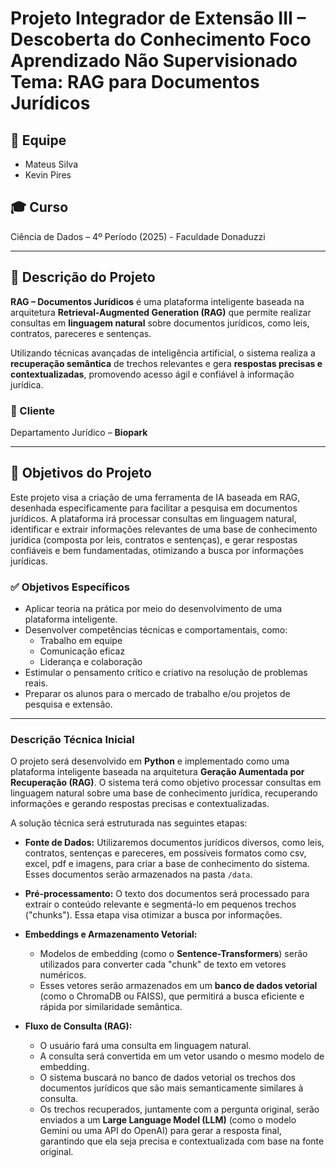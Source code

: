# Projeto Integrador de Extensão III – Descoberta do Conhecimento Foco Aprendizado Não Supervisionado  Tema: RAG para Documentos Jurídicos

## 👥 Equipe
- Mateus Silva  
- Kevin Pires  

## 🎓 Curso
Ciência de Dados – 4º Período (2025) - Faculdade Donaduzzi

---

## 🧠 Descrição do Projeto

**RAG – Documentos Jurídicos** é uma plataforma inteligente baseada na arquitetura **Retrieval-Augmented Generation (RAG)** que permite realizar consultas em **linguagem natural** sobre documentos jurídicos, como leis, contratos, pareceres e sentenças.

Utilizando técnicas avançadas de inteligência artificial, o sistema realiza a **recuperação semântica** de trechos relevantes e gera **respostas precisas e contextualizadas**, promovendo acesso ágil e confiável à informação jurídica.

### 👤 Cliente
Departamento Jurídico – **Biopark**

---

## 🎯 Objetivos do Projeto


Este projeto visa a criação de uma ferramenta de IA baseada em RAG, desenhada especificamente para facilitar a pesquisa em documentos jurídicos. A plataforma irá processar consultas em linguagem natural, identificar e extrair informações relevantes de uma base de conhecimento jurídica (composta por leis, contratos e sentenças), e gerar respostas confiáveis e bem fundamentadas, otimizando a busca por informações jurídicas.

### ✅ Objetivos Específicos

- Aplicar teoria na prática por meio do desenvolvimento de uma plataforma inteligente.
- Desenvolver competências técnicas e comportamentais, como:
  - Trabalho em equipe
  - Comunicação eficaz
  - Liderança e colaboração
- Estimular o pensamento crítico e criativo na resolução de problemas reais.
- Preparar os alunos para o mercado de trabalho e/ou projetos de pesquisa e extensão.

---



### Descrição Técnica Inicial

O projeto será desenvolvido em **Python** e implementado como uma plataforma inteligente baseada na arquitetura **Geração Aumentada por Recuperação (RAG)**. O sistema terá como objetivo processar consultas em linguagem natural sobre uma base de conhecimento jurídica, recuperando informações e gerando respostas precisas e contextualizadas.

A solução técnica será estruturada nas seguintes etapas:

* **Fonte de Dados:** Utilizaremos documentos jurídicos diversos, como leis, contratos, sentenças e pareceres, em possíveis formatos como csv, excel, pdf e imagens, para criar a base de conhecimento do sistema. Esses documentos serão armazenados na pasta `/data`.

* **Pré-processamento:** O texto dos documentos será processado para extrair o conteúdo relevante e segmentá-lo em pequenos trechos ("chunks"). Essa etapa visa otimizar a busca por informações.

* **Embeddings e Armazenamento Vetorial:**
    * Modelos de embedding (como o **Sentence-Transformers**) serão utilizados para converter cada "chunk" de texto em vetores numéricos.
    * Esses vetores serão armazenados em um **banco de dados vetorial** (como o ChromaDB ou FAISS), que permitirá a busca eficiente e rápida por similaridade semântica.

* **Fluxo de Consulta (RAG):**
    * O usuário fará uma consulta em linguagem natural.
    * A consulta será convertida em um vetor usando o mesmo modelo de embedding.
    * O sistema buscará no banco de dados vetorial os trechos dos documentos jurídicos que são mais semanticamente similares à consulta.
    * Os trechos recuperados, juntamente com a pergunta original, serão enviados a um **Large Language Model (LLM)** (como o modelo Gemini ou uma API do OpenAI) para gerar a resposta final, garantindo que ela seja precisa e contextualizada com base na fonte original.
